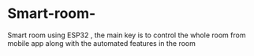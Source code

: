 # Smart-room-
Smart room using ESP32 , the main key is to control the whole room from mobile app along with the automated features in the room
